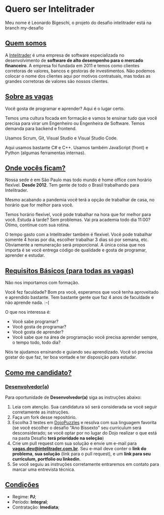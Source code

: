 # Quero ser Intelitrader
Meu nome é Leonardo Bigeschi, o projeto do desafio intelitrader está na branch my-desafio

## [Quem somos](id:OqEhAIntelitrader)
A [Intelitrader](http://www.intelitrader.com.br) é uma empresa de software especializada no desenvolvimento de **software de alto desempenho para o mercado financeiro**. A empresa foi fundada em 2011 e temos como clientes corretoras de valores, bancos e gestoras de investimentos. Não podemos colocar o nome dos clientes aqui por motivos contratuais, mas todas as grandes corretoras de valores são nossos clientes.

## [Sobre as vagas](id:SobreAsVagas)
Você gosta de programar e aprender? Aqui é o lugar certo. 

Temos uma cultura focada em formação e vamos te ensinar tudo que você precisa para virar um Engenheiro ou Engenheira de Software. Temos demanda para backend e frontend.

Usamos Scrum, Git, Visual Studio e Visual Studio Code.

Aqui usamos bastante C# e C++. Usamos também JavaScript (front) e Python (algumas ferramentas internas).

## [Onde vocês ficam?](id:Localizacao)
Nossa sede é em São Paulo mas todo mundo é home office com horário flexível. **Desde 2012**. Tem gente de todo o Brasil trabalhando para Intelitrader.

Mesmo acabando a pandemia você terá a opção de trabalhar de casa, no horário que for melhor para você.

Temos horário flexível, você pode trabalhar na hora que for melhor para você. Estuda à tarde? Sem problemas. Vai pra academia todo dia 11:00? Ótimo, continue com sua rotina.

O tempo gasto com a Intelitrader também é flexível. Você pode trabalhar somente 4 horas por dia, escolher trabalhar 3 dias só por semana, etc. Obviamente a remuneração será proporcional. A única coisa que nos importa é se você entrega código de qualidade e gosta de programar, aprender e estudar.

## [Requisitos Básicos (para todas as vagas)](id:RequisitosBasicos)

Não nos importamos com formação. 

Você fez faculdade? Bom pra você, esperamos que você tenha aproveitado e aprendido bastante. Tem bastante gente que faz 4 anos de faculdade e não aprende nada. :-(

O que nos interessa é:

* Você sabe programar?
* Você gosta de programar?
* Você gosta de aprender?
* Você sabe que na área de programação você precisa aprender sempre, o tempo todo, todo dia?

Nós te ajudamos ensinando e guiando seu aprendizado. Você só precisa gostar do que faz, ter boa vontade e ter disposição para estudar.

## [Como me candidato?](id:ComoMeCandidato)

### [Desenvolvedor(a)](id:CandidaturaDev)

Para oportunidade de **Desenvolvedor(a)** siga as instruções abaixo:

1. Leia com atenção. Sua candidatura só será considerada se você seguir corretamente as instruções.
2. Faça um fork desse repositório.
3. Escolha 3 testes em [DojoPuzzles](http://dojopuzzles.com/) e resolva com sua linguagem favorita (se você escolher o desafio "Ano Bissexto" seu curriculum será desconsiderado; se você optar por no lugar do Dojo realizar o que está na pasta Desafio **terá prioridade na seleção**)
5. Crie um pull request com sua solução e envie um e-mail para **vagas.dev@intelitrader.com.br**. Seu e-mail deve conter o **link do problema**, **sua solução** (link para o pull request), e um **link para seu curriculum, portfolio ou linkedin**.
6. Se você seguiu as instruções corretamente entraremos em contato para marcar uma entrevista técnica.

## [Condições](id:CondicoesEDiferenciais)

* Regime: **PJ**;
* Período: **Integral**;
* Contratação: **Imediata**;


